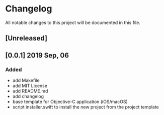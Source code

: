 # Changelog
All notable changes to this project will be documented in this file.

## [Unreleased]

## [0.0.1] 2019 Sep, 06
### Added
- add Makefile
- add MIT License
- add README.md
- add changelog
- base template for Objective-C application (iOS/macOS)
- script installer.swift to install the new project from the project template